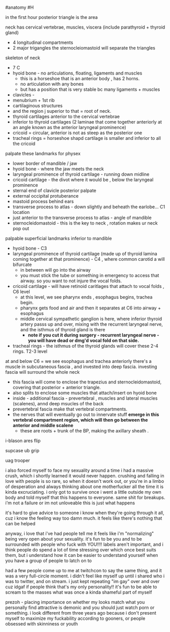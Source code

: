 #anatomy #H

in the first hour posterior triangle is the area 

neck has cervical vertebrae, muscles, viscera (include parathyroid + thyroid gland)
- 4 longitudinal compartments
- 2 major trigangles 
the sternocleiomastoid will separate the triangles 

skeleton of neck 
- 7 C 
- hyoid bone - no articulations, floating, ligaments and muscles
	- this is a horseshoe that is an anterior body , has 2 horns. 
	- no articulation with any bones
	- but has a position that is very stable bc many ligaments + muscles
- clavicles - 
- menubrium + 1st rib 
- cartilaginous structures
- and the region j superior to that = root of neck. 
- thyroid cartilages anterior to the cervical vertebrae
- inferior to thyroid cartilages (2 laminae that come together anteriorly at an angle known as the anterior laryngeal prominence)
- cricoid = circular, anterior is not as steep as the posterior one 
- tracheal rings = horseshoe shapd cartilage is smaller and inferior to all the cricoid 

palpate these landmarks for physex
- lower border of mandible / jaw
- hyoid bone - where the jaw meets the neck 
- laryngeal prominence of thyroid cartilage - running down midline 
- cricoid cartilage - the divot where it would be , below the laryngeal prominence
- sternal end of clavicle 
posterior palpate
- external occipital protuberance
- mastoid process behind ears 
- transverse process to atlas - down slightly and beheath the earlobe... C1 location 
- just anterior to the transverse process to atlas  - angle of mandible 
- sternocleidomastoid - this is the key to neck , rotation makes ur neck pop out 

palpable superficial landmarks inferior to mandible 
- hyoid bone  - C3 
- laryngeal prominence of thyroid cartilage (made up of thyroid lamina coming together at that prominence) - C4 , where common carotid a will bifurcate
	- in between will go into the airway 
	- you must stick the tube or something in emergency to access that airway. so you want to not injure the vocal folds. 
- cricoid cartilage - will have retinoid caritlages that attach to vocal folds  , C6 level 
	- at this level, we see pharynx ends , esophagus begins, trachea begin. 
	- pharynx gets food and air and then it separates at C6 into airway + esophagus 
	- middle cervical sympathetic ganglion is here, where inferior thyroid artery passs up and over, mixing with the recurrent laryngeal nerve, and the isthmus of thyroid gland is there
		-  **note if you cut it during surgery - recurrent laryngeal nerve - you will have dead or dmg'd vocal fold on that side.**
- tracheal rings - the isthmus of the thyroid glands will cover these 2-4 rings. T2-3 level

at and below C6 = we see esophagus and trachea 
anteriorly there's a muscle in subcutaneous fascia , 
and invested into deep fascia. 
investing fascia will surround the whole neck 
- this fascia will come to enclose the trapezius and sternocleidomastoid, covering that posterior + anterior triangle. 
- also splits to enclose some muscles that attach/insert on hyoid bone 
- inside - additional fascia - prevertebral , muscles and lateral muscles (scalenes), annd deep msucles of the back
- prevertebral fascia make that vertebral compartments. 
- the nerves that will eventually go out to innervate stuff **emerge in this vertebral compartment region, which will then go between the anterior and middle scalene**
	- these are roots + trunk of the BP, making the axillary sheath . 



i-blason ares flip 

supcase ub grip

uag trooper 


i also forced myself to face my sexuality around a time i had a massive crush, which i shortly learned it would never happen. crushing and falling in love with people is so rare, so when it doesn't work out, or you're in a limbo of desperation and always thinking about one motherfucker all the time it is kinda excruciating. i only got to survive once i went a little outside my own body and told myself that this happens to everyone. same shit for breakups. i'm not a failure or im not unloveable this is just what happens

it's hard to give advice to someone i know when they're going through it all, cuz i know the feeling way too damn much. it feels like there's nothing that can be helped

anyway, i love that i've had people tell me it feels like i'm "normalizing" being very open about your sexuality. it's fun to be you and to be surrounded with people who fuck with YOU!!!! labels aren't important, and i think people do spend a lot of time stressing over which once best suits them, but i understand how it can be easier to understand yourself when you have a group of people to latch on to

had a few people come up to me at twitchcon to say the same thing, and it was a very full-circle moment. i didn't feel like myself up until i shared who i was to twitter, and on stream. i just kept repeating "im gay" over and over cuz idgaf if people think that's my only personality!! it's fun to be able to scream to the masses what was once a kinda shameful part of myself


prezoh - placing importance on whether my looks match what you personally find attractive is demonic and you should just watch porn or something. i look different from three years ago because i don't present myself to maximize my fuckability according to gooners, or people obsessed with skinniness or youth
